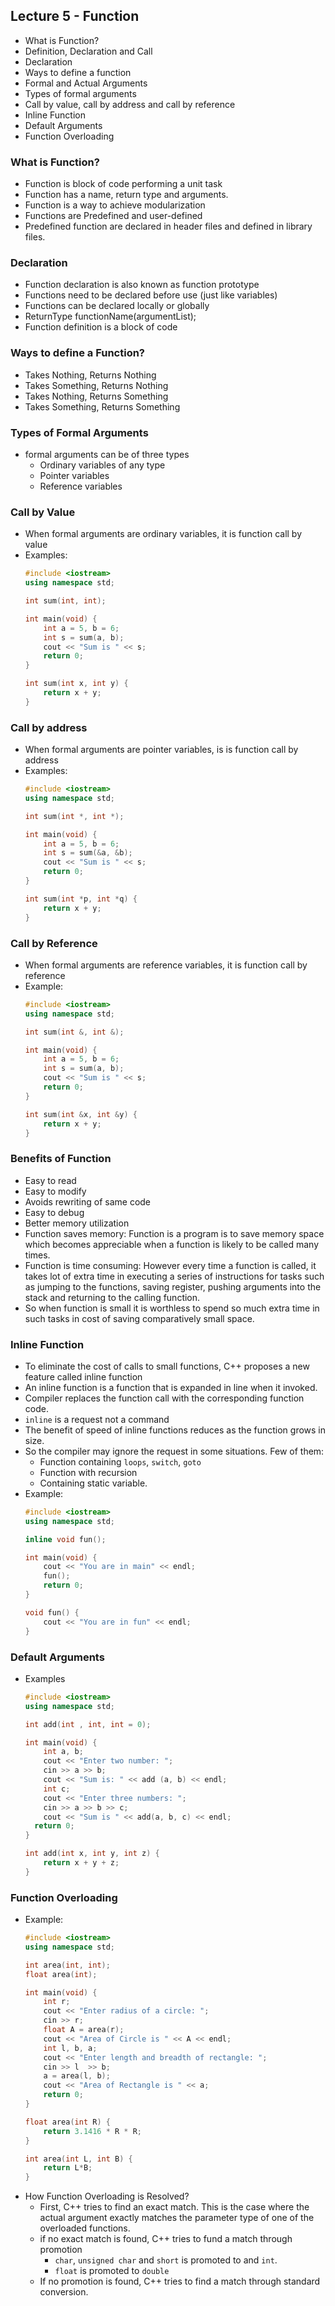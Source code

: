 ## Lecture 5 - Function
* What is Function?
* Definition, Declaration and Call
* Declaration
* Ways to define a function
* Formal and Actual Arguments
* Types of formal arguments
* Call by value, call by address and call by reference
* Inline Function
* Default Arguments
* Function Overloading
### What is Function?
* Function is block of code performing a unit task
* Function has a name, return type and arguments.
* Function is a way to achieve modularization
* Functions are Predefined and user-defined
* Predefined function are declared in header files and defined in library files.
### Declaration
* Function declaration is also known as function prototype
* Functions need to be declared before use (just like variables)
* Functions can be declared locally or globally
* ReturnType functionName(argumentList);
* Function definition is a block of code
### Ways to define a Function?
* Takes Nothing, Returns Nothing
* Takes Something, Returns Nothing
* Takes Nothing, Returns Something
* Takes Something, Returns Something
### Types of Formal Arguments
* formal arguments can be of three types
  * Ordinary variables of any type
  * Pointer variables
  * Reference variables
### Call by Value
* When formal arguments are ordinary variables, it is function call by value
* Examples:
  ```c++
  #include <iostream>
  using namespace std;
  
  int sum(int, int);
  
  int main(void) {
      int a = 5, b = 6;
      int s = sum(a, b);
      cout << "Sum is " << s;
      return 0;
  }
  
  int sum(int x, int y) {
      return x + y;
  }
  ```
### Call by address
* When formal arguments are pointer variables, is is function call by address
* Examples:
  ```c++
  #include <iostream>
  using namespace std;
  
  int sum(int *, int *);
  
  int main(void) {
      int a = 5, b = 6;
      int s = sum(&a, &b);
      cout << "Sum is " << s;
      return 0;
  }
  
  int sum(int *p, int *q) {
      return x + y;
  }
  ```
### Call by Reference
* When formal arguments are reference variables, it is function call by reference
* Example:
  ```c++
  #include <iostream>
  using namespace std;
  
  int sum(int &, int &);
  
  int main(void) {
      int a = 5, b = 6;
      int s = sum(a, b);
      cout << "Sum is " << s;
      return 0;
  }
  
  int sum(int &x, int &y) {
      return x + y;
  }
  ```
### Benefits of Function
* Easy to read
* Easy to modify
* Avoids rewriting of same code
* Easy to debug
* Better memory utilization
* Function saves memory: Function is a program is to save memory space which becomes appreciable when a function is likely to be called many times.
* Function is time consuming: However every time a function is called, it takes lot of extra time in executing a series of instructions for tasks such as jumping to the functions, saving register, pushing arguments into the stack and returning to the calling function.
* So when function is small it is worthless to spend so much extra time in such tasks in cost of saving comparatively small space.
### Inline Function
* To eliminate the cost of calls to small functions, C++ proposes a new feature called inline function
* An inline function is a function that is expanded in line when it invoked.
* Compiler replaces the function call with the corresponding function code.
* `inline` is a request not a command
* The benefit of speed of inline functions reduces as the function grows in size.
* So the compiler may ignore the request in some situations. Few of them:
  * Function containing `loops`, `switch`, `goto`
  * Function with recursion
  * Containing static variable.
* Example:
  ```c++
  #include <iostream>
  using namespace std;
  
  inline void fun();
  
  int main(void) {
      cout << "You are in main" << endl;
      fun();
      return 0;
  }
  
  void fun() {
      cout << "You are in fun" << endl;
  }
  ```
### Default Arguments
* Examples
  ```c++
  #include <iostream>
  using namespace std;
  
  int add(int , int, int = 0);
  
  int main(void) {
      int a, b;
      cout << "Enter two number: ";
      cin >> a >> b;
      cout << "Sum is: " << add (a, b) << endl;
      int c;
      cout << "Enter three numbers: ";
      cin >> a >> b >> c;
      cout << "Sum is " << add(a, b, c) << endl;
   	return 0;
  }
  
  int add(int x, int y, int z) {
      return x + y + z;
  }
  ```
### Function Overloading
* Example:
  ```c++
  #include <iostream>
  using namespace std;
  
  int area(int, int);
  float area(int);
  
  int main(void) {
      int r;
      cout << "Enter radius of a circle: ";
      cin >> r;
      float A = area(r);
      cout << "Area of Circle is " << A << endl;
      int l, b, a;
      cout << "Enter length and breadth of rectangle: ";
      cin >> l  >> b;
      a = area(l, b);
      cout << "Area of Rectangle is " << a;
      return 0;  
  }
  
  float area(int R) {
      return 3.1416 * R * R;
  }
  
  int area(int L, int B) {
      return L*B;
  }
  ```
* How Function Overloading is Resolved?
  * First, C++ tries to find an exact match. This is the case where the actual argument exactly matches the parameter type of one of the overloaded functions.
  * if no exact match is found, C++ tries to fund a match through promotion
    * `char`, `unsigned char` and `short` is promoted to and `int`.
    * `float` is promoted to `double`
  * If no promotion is found, C++ tries to find a match through standard conversion.
